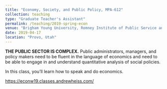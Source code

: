 ```yaml
---
title: "Economy, Society, and Public Policy, MPA-612"
collection: teaching
type: "Graduate Teacher's Assistant"
permalink: /teaching/2019-spring-econ
venue: "Brigham Young University, Romney Institute of Public Service and Ethics"
date: 2019-04-17
location: "Provo, Utah"
---
```


**THE PUBLIC SECTOR IS COMPLEX.** Public administrators, managers, and policy makers need to be fluent in the language of economics and need to be able to engage in and understand quantitative analysis of social policies.

In this class, you’ll learn how to speak and do economics.

https://econw19.classes.andrewheiss.com/  
